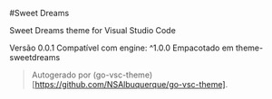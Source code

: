 #Sweet Dreams

Sweet Dreams theme for Visual Studio Code

Versão 0.0.1
Compatível com engine: ^1.0.0
Empacotado em theme-sweetdreams

> Autogerado por (go-vsc-theme)[https://github.com/NSAlbuquerque/go-vsc-theme].